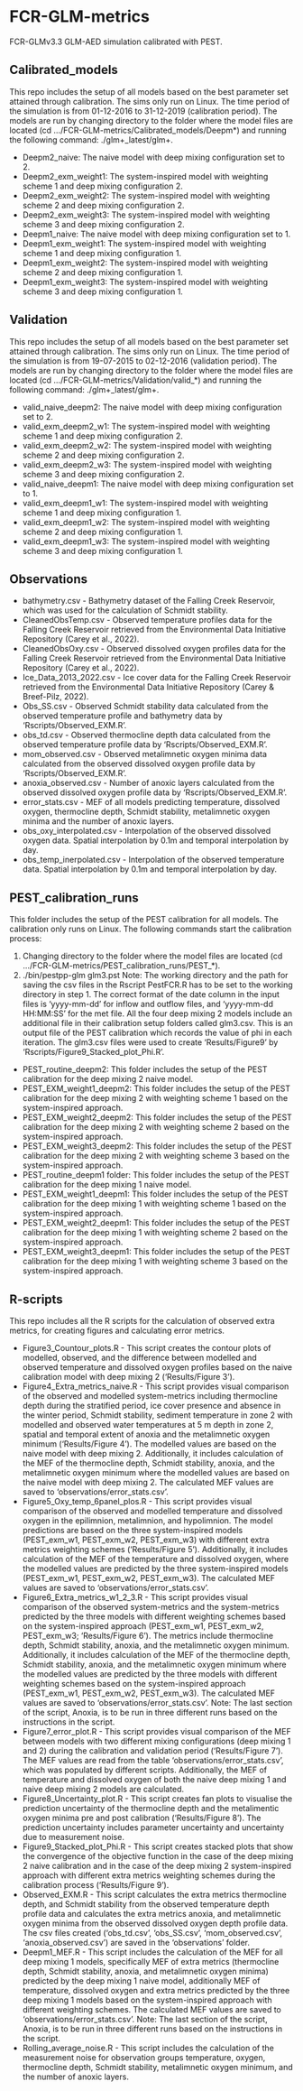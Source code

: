 # FCR-GLM-metrics
FCR-GLMv3.3 GLM-AED simulation calibrated with PEST.

## Calibrated_models
This repo includes the setup of all models based on the best parameter set attained through calibration. The sims only run on Linux. The time period of the simulation is from 01-12-2016 to 31-12-2019 (calibration period). The models are run by changing directory to the folder where the model files are located (cd …/FCR-GLM-metrics/Calibrated_models/Deepm*) and running the following command: ./glm+_latest/glm+.

- Deepm2_naive: The naive model with deep mixing configuration set to 2. 
- Deepm2_exm_weight1: The system-inspired model with weighting scheme 1 and deep mixing configuration 2. 
- Deepm2_exm_weight2: The system-inspired model with weighting scheme 2 and deep mixing configuration 2. 
- Deepm2_exm_weight3: The system-inspired model with weighting scheme 3 and deep mixing configuration 2. 
- Deepm1_naive: The naive model with deep mixing configuration set to 1. 
- Deepm1_exm_weight1: The system-inspired model with weighting scheme 1 and deep mixing configuration 1. 
- Deepm1_exm_weight2: The system-inspired model with weighting scheme 2 and deep mixing configuration 1. 
- Deepm1_exm_weight3: The system-inspired model with weighting scheme 3 and deep mixing configuration 1. 

## Validation
This repo includes the setup of all models based on the best parameter set attained through calibration. The sims only run on Linux. The time period of the simulation is from 19-07-2015 to 02-12-2016 (validation period). The models are run by changing directory to the folder where the model files are located (cd …/FCR-GLM-metrics/Validation/valid_*) and running the following command: ./glm+_latest/glm+.

- valid_naive_deepm2: The naive model with deep mixing configuration set to 2. 
- valid_exm_deepm2_w1: The system-inspired model with weighting scheme 1 and deep mixing configuration 2.
- valid_exm_deepm2_w2: The system-inspired model with weighting scheme 2 and deep mixing configuration 2.
- valid_exm_deepm2_w3: The system-inspired model with weighting scheme 3 and deep mixing configuration 2.
- valid_naive_deepm1: The naive model with deep mixing configuration set to 1. 
- valid_exm_deepm1_w1: The system-inspired model with weighting scheme 1 and deep mixing configuration 1.
- valid_exm_deepm1_w2: The system-inspired model with weighting scheme 2 and deep mixing configuration 1.
- valid_exm_deepm1_w3: The system-inspired model with weighting scheme 3 and deep mixing configuration 1.

## Observations
- bathymetry.csv - Bathymetry dataset of the Falling Creek Reservoir, which was used for the calculation of Schmidt stability.
- CleanedObsTemp.csv - Observed temperature profiles data for the Falling Creek Reservoir retrieved from the Environmental Data Initiative Repository (Carey et al., 2022).
- CleanedObsOxy.csv - Observed dissolved oxygen profiles data for the Falling Creek Reservoir retrieved from the Environmental Data Initiative Repository (Carey et al., 2022).
- Ice_Data_2013_2022.csv - Ice cover data for the Falling Creek Reservoir retrieved from the Environmental Data Initiative Repository (Carey & Breef-Pilz, 2022).
- Obs_SS.csv - Observed Schmidt stability data calculated from the observed temperature profile and bathymetry data by ‘Rscripts/Observed_EXM.R’.
- obs_td.csv - Observed thermocline depth data calculated from the observed temperature profile data by ‘Rscripts/Observed_EXM.R’.
- mom_observed.csv - Observed metalimnetic oxygen minima data calculated from the observed dissolved oxygen profile data by ‘Rscripts/Observed_EXM.R’.
- anoxia_observed.csv - Number of anoxic layers calculated from the observed dissolved oxygen profile data by ‘Rscripts/Observed_EXM.R’.
- error_stats.csv - MEF of all models predicting temperature, dissolved oxygen, thermocline depth, Schmidt stability, metalimnetic oxygen minima and the number of anoxic layers. 
- obs_oxy_interpolated.csv - Interpolation of the observed dissolved oxygen data. Spatial interpolation by 0.1m and temporal interpolation by day. 
- obs_temp_inerpolated.csv - Interpolation of the observed temperature data. Spatial interpolation by 0.1m and temporal interpolation by day. 

## PEST_calibration_runs
This folder includes the setup of the PEST calibration for all models. The calibration only runs on Linux. The following commands start the calibration process:
1. Changing directory to the folder where the model files are located (cd .../FCR-GLM-metrics/PEST_calibration_runs/PEST_*).
2. ./bin/pestpp-glm glm3.pst
Note: The working directory and the path for saving the csv files in the Rscript PestFCR.R has to be set to the working directory in step 1. The correct format of the date column in the input files is  ‘yyyy-mm-dd’ for inflow and outflow files, and ‘yyyy-mm-dd HH:MM:SS’ for the met file. All the four deep mixing 2 models include an additional file in their calibration setup folders called glm3.csv. This is an output file of the PEST calibration which records the value of phi in each iteration. The glm3.csv files were used to create ‘Results/Figure9’ by ‘Rscripts/Figure9_Stacked_plot_Phi.R’.

- PEST_routine_deepm2: This folder includes the setup of the PEST calibration for the deep mixing 2 naive model. 
- PEST_EXM_weight1_deepm2: This folder includes the setup of the PEST calibration for the deep mixing 2 with weighting scheme 1 based on the system-inspired approach.  
- PEST_EXM_weight2_deepm2: This folder includes the setup of the PEST calibration for the deep mixing 2 with weighting scheme 2 based on the system-inspired approach.  
- PEST_EXM_weight3_deepm2: This folder includes the setup of the PEST calibration for the deep mixing 2 with weighting scheme 3 based on the system-inspired approach. 
- PEST_routine_deepm1 folder: This folder includes the setup of the PEST calibration for the deep mixing 1 naive model. 
- PEST_EXM_weight1_deepm1: This folder includes the setup of the PEST calibration for the deep mixing 1 with weighting scheme 1 based on the system-inspired approach.  
- PEST_EXM_weight2_deepm1: This folder includes the setup of the PEST calibration for the deep mixing 1 with weighting scheme 2 based on the system-inspired approach.  
- PEST_EXM_weight3_deepm1: This folder includes the setup of the PEST calibration for the deep mixing 1 with weighting scheme 3 based on the system-inspired approach. 

## R-scripts
This repo includes all the R scripts for the calculation of observed extra metrics, for creating figures and calculating error metrics. 

- Figure3_Countour_plots.R -  This script creates the contour plots of modelled, observed, and the difference between modelled and observed temperature and dissolved oxygen profiles based on the naive calibration model with deep mixing 2 (‘Results/Figure 3’). 
- Figure4_Extra_metrics_naive.R - This script provides visual comparison of the observed and modelled system-metrics including thermocline depth during the stratified period, ice cover presence and absence in the winter period, Schmidt stability, sediment temperature in zone 2  with modelled and observed water temperatures at 5 m depth in zone 2, spatial and temporal extent of anoxia and the metalimnetic oxygen minimum (‘Results/Figure 4’). The modelled values are based on the naive model with deep mixing 2. Additionally, it includes calculation of the MEF of the thermocline depth, Schmidt stability, anoxia, and the metalimnetic oxygen minimum where the modelled values are based on the naive model with deep mixing 2. The calculated MEF values are saved to ‘observations/error_stats.csv’.
- Figure5_Oxy_temp_6panel_plos.R - This script provides visual comparison of the observed and modelled temperature and dissolved oxygen in the epilimnion, metalimnion, and hypolimnion. The model predictions are based on the three system-inspired models (PEST_exm_w1, PEST_exm_w2, PEST_exm_w3) with different extra metrics weighting schemes (‘Results/Figure 5’). Additionally, it includes calculation of the MEF of the temperature and dissolved oxygen, where the modelled values are predicted by the three system-inspired models (PEST_exm_w1, PEST_exm_w2, PEST_exm_w3). The calculated MEF values are saved to ‘observations/error_stats.csv’.
- Figure6_Extra_metrics_w1_2_3.R - This script provides visual comparison of the observed system-metrics and the system-metrics predicted by the three models with different weighting schemes based on the system-inspired approach (PEST_exm_w1, PEST_exm_w2, PEST_exm_w3; ‘Results/Figure 6’). The metrics include thermocline depth, Schmidt stability, anoxia, and the metalimnetic oxygen minimum. Additionally, it includes calculation of the MEF of the thermocline depth, Schmidt stability, anoxia, and the metalimnetic oxygen minimum where the modelled values are predicted by the three models with different weighting schemes based on the system-inspired approach (PEST_exm_w1, PEST_exm_w2, PEST_exm_w3). The calculated MEF values are saved to ‘observations/error_stats.csv’. Note: The last section of the script, Anoxia, is to be run in three different runs based on the instructions in the script.
- Figure7_error_plot.R - This script provides visual comparison of the MEF between models with two different mixing configurations (deep mixing 1 and 2) during the calibration and validation period (‘Results/Figure 7’). The MEF values are read from the table ‘observations/error_stats.csv’, which was populated by different scripts. Additionally, the MEF of temperature and dissolved oxygen of both the naive deep mixing 1 and naive deep mixing 2 models are calculated.
- Figure8_Uncertainty_plot.R - This script creates fan plots to visualise the prediction uncertainty of the thermocline depth and the metalimentic oxygen minima pre and post calibration (‘Results/Figure 8’). The prediction uncertainty includes parameter uncertainty and uncertainty due to measurement noise.
- Figure9_Stacked_plot_Phi.R - This script creates stacked plots that show the convergence of the objective function in the case of the deep mixing 2 naive calibration and in the case of the deep mixing 2 system-inspired approach with different extra metrics weighting schemes during the calibration process (‘Results/Figure 9’).
- Observed_EXM.R - This script calculates the extra metrics thermocline depth, and Schmidt stability from the observed temperature depth profile data and calculates the extra metrics anoxia, and metalimnetic oxygen minima from the observed dissolved oxygen depth profile data. The csv files created (‘obs_td.csv’,  ‘obs_SS.csv’, ‘mom_observed.csv’, ‘anoxia_observed.csv’) are saved in the ‘observations’ folder.
- Deepm1_MEF.R - This script includes the calculation of the MEF for all deep mixing 1 models, specifically MEF of extra metrics (thermocline depth, Schmidt stability, anoxia, and metalimnetic oxygen minima) predicted by the deep mixing 1 naive model, additionally MEF of temperature, dissolved oxygen and extra metrics predicted by the three deep mixing 1 models based on the system-inspired approach with different weighting schemes. The calculated MEF values are saved to ‘observations/error_stats.csv’.  Note: The last section of the script, Anoxia, is to be run in three different runs based on the instructions in the script.
- Rolling_average_noise.R - This script includes the calculation of the measurement noise for observation groups temperature, oxygen, thermocline depth, Schmidt stability, metalimnetic oxygen minimum, and the number of anoxic layers.


